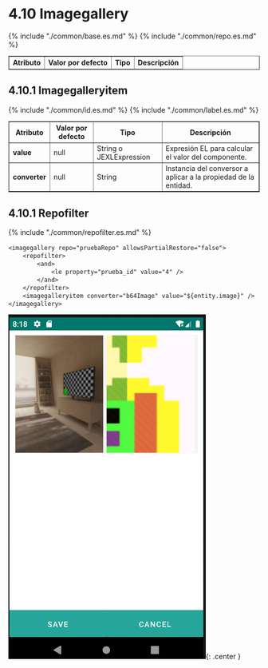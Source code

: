 # 4.10 Imagegallery

<table border="1">
    <thead>
        <tr>
            <th colspan="2">Atributo</th>
            <th>Valor por defecto</th>
            <th>Tipo</th>
            <th>Descripción</th>
         </tr>
    </thead>
    <tbody>
        {% include "./common/base.es.md" %}
        {% include "./common/repo.es.md" %}
    </tbody>
</table>

## 4.10.1 Imagegalleryitem
<table border="1">
    <thead>
        <tr>
            <th colspan="2">Atributo</th>
            <th>Valor por defecto</th>
            <th>Tipo</th>
            <th>Descripción</th>
         </tr>
    </thead>
    <tbody>
        {% include "./common/id.es.md" %}
        {% include "./common/label.es.md" %}
        <tr>
            <td colspan="2"><strong>value</strong></td>
            <td>null</td>
            <td>String o JEXLExpression</td>
            <td>Expresión EL para calcular el valor del componente.</td>
        </tr>
        <tr>
            <td colspan="2"><strong>converter</strong></td>
            <td>null</td>
            <td>String</td>
            <td>Instancia del conversor a aplicar a la propiedad de la entidad.</td>
        </tr>
    </tbody>
</table>

## 4.10.1 Repofilter
{% include "./common/repofilter.es.md" %}

    <imagegallery repo="pruebaRepo" allowsPartialRestore="false">
        <repofilter>
            <and>
                <le property="prueba_id" value="4" />
            </and>
        </repofilter>
        <imagegalleryitem converter="b64Image" value="${entity.image}" />
    </imagegallery>

![img.png](../img/imagegallery.png){: .center } 